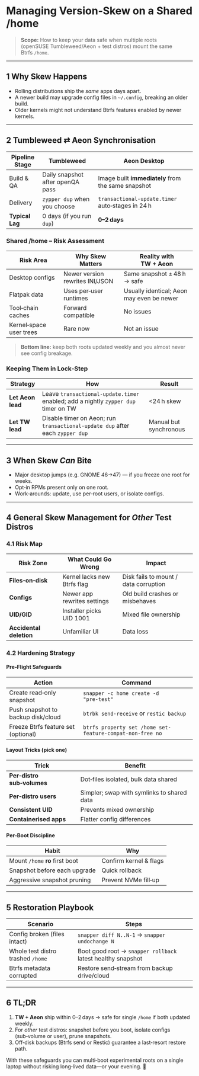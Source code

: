 # Managing Version‑Skew on a Shared **/home**

> **Scope:** How to keep your data safe when multiple roots (openSUSE Tumbleweed/Aeon + test distros) mount the same Btrfs `/home`.

---
## 1 Why Skew Happens
* Rolling distributions ship the *same* apps days apart.  
* A newer build may upgrade config files in `~/.config`, breaking an older build.  
* Older kernels might not understand Btrfs features enabled by newer kernels.

---
## 2 Tumbleweed ⇄ Aeon Synchronisation
| Pipeline Stage | **Tumbleweed** | **Aeon Desktop** |
|----------------|----------------|------------------|
| Build & QA | Daily snapshot after openQA pass | Image built **immediately** from the same snapshot |
| Delivery | `zypper dup` when you choose | `transactional‑update.timer` auto‑stages in 24 h |
| **Typical Lag** | 0 days (if you run `dup`) | **0–2 days** |

### Shared **/home** – Risk Assessment
| Risk Area | Why Skew Matters | Reality with TW + Aeon |
|-----------|------------------|------------------------|
| Desktop configs | Newer version rewrites INI/JSON | Same snapshot ± 48 h → safe |
| Flatpak data | Uses per‑user runtimes | Usually identical; Aeon may even be newer |
| Tool‑chain caches | Forward compatible | No issues |
| Kernel‑space user trees | Rare now | Not an issue |

> **Bottom line:** keep both roots updated weekly and you almost never see config breakage.

### Keeping Them in Lock‑Step
| Strategy | How | Result |
|----------|-----|--------|
| **Let Aeon lead** | Leave `transactional‑update.timer` enabled; add a nightly `zypper dup` timer on TW | <24 h skew |
| **Let TW lead** | Disable timer on Aeon; run `transactional‑update dup` after each `zypper dup` | Manual but synchronous |

---
## 3 When Skew *Can* Bite
* Major desktop jumps (e.g. GNOME 46→47) — if you freeze one root for weeks.  
* Opt‑in RPMs present only on one root.  
* Work‑arounds: update, use per‑root users, or isolate configs.

---
## 4 General Skew Management for *Other* Test Distros
### 4.1 Risk Map
| Risk Zone | What Could Go Wrong | Impact |
|-----------|--------------------|--------|
| **Files‑on‑disk** | Kernel lacks new Btrfs flag | Disk fails to mount / data corruption |
| **Configs** | Newer app rewrites settings | Old build crashes or misbehaves |
| **UID/GID** | Installer picks UID 1001 | Mixed file ownership |
| **Accidental deletion** | Unfamiliar UI | Data loss |

### 4.2 Hardening Strategy
#### Pre‑Flight Safeguards
| Action | Command |
|--------|---------|
| Create read‑only snapshot | `snapper -c home create -d "pre‑test"` |
| Push snapshot to backup disk/cloud | `btrbk send‑receive` or `restic backup` |
| Freeze Btrfs feature set (optional) | `btrfs property set /home set-feature-compat-non-free no` |

#### Layout Tricks (pick one)
| Trick | Benefit |
|-------|---------|
| **Per‑distro sub‑volumes** | Dot‑files isolated, bulk data shared |
| **Per‑distro users** | Simpler; swap with symlinks to shared data |
| **Consistent UID** | Prevents mixed ownership |
| **Containerised apps** | Flatter config differences |

#### Per‑Boot Discipline
| Habit | Why |
|-------|-----|
| Mount `/home` **ro** first boot | Confirm kernel & flags |
| Snapshot before each upgrade | Quick rollback |
| Aggressive snapshot pruning | Prevent NVMe fill‑up |

---
## 5 Restoration Playbook
| Scenario | Steps |
|----------|-------|
| Config broken (files intact) | `snapper diff N..N‑1` → `snapper undochange N` |
| Whole test distro trashed `/home` | Boot good root → `snapper rollback` latest healthy snapshot |
| Btrfs metadata corrupted | Restore send‑stream from backup drive/cloud |

---
## 6 TL;DR
1. **TW + Aeon** ship within 0–2 days → safe for single `/home` if both updated weekly.  
2. For *other* test distros: snapshot before you boot, isolate configs (sub‑volume or user), prune snapshots.  
3. Off‑disk backups (Btrfs send or Restic) guarantee a last‑resort restore path.

With these safeguards you can multi‑boot experimental roots on a single laptop without risking long‑lived data—or your evening. 🚀

